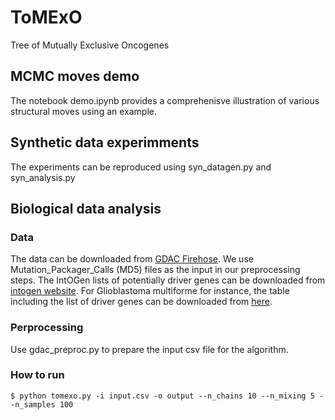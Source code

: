 # ToMExO
Tree of Mutually Exclusive Oncogenes

## MCMC moves demo

The notebook demo.ipynb provides a comprehenisve illustration of various structural moves using an example.

## Synthetic data experimments

The experiments can be reproduced using syn_datagen.py and syn_analysis.py

## Biological data analysis

### Data

The data can be downloaded from [GDAC Firehose](https://gdac.broadinstitute.org). We use Mutation_Packager_Calls (MD5) files as the input in our preprocessing steps. The IntOGen lists of potentially driver genes can be downloaded from [intogen website](https://www.intogen.org/). For Glioblastoma multiforme for instance, the table including the list of driver genes can be downloaded from [here](https://www.intogen.org/search?cohort=TCGA_WXS_GBM).

### Perprocessing

Use gdac_preproc.py to prepare the input csv file for the algorithm.

### How to run
```
$ python tomexo.py -i input.csv -o output --n_chains 10 --n_mixing 5 --n_samples 100
```

